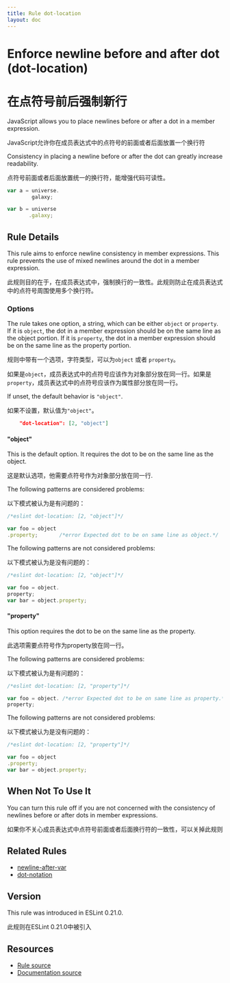```yaml
---
title: Rule dot-location
layout: doc
---
```

<!-- Note: No pull requests accepted for this file. See README.md in the root directory for details. -->
# Enforce newline before and after dot (dot-location)
# 在点符号前后强制新行

JavaScript allows you to place newlines before or after a dot in a member expression.

JavaScript允许你在成员表达式中的点符号的前面或者后面放置一个换行符

Consistency in placing a newline before or after the dot can greatly increase readability.

点符号前面或者后面放置统一的换行符，能增强代码可读性。

```js
var a = universe.
        galaxy;

var b = universe
       .galaxy;
```

## Rule Details

This rule aims to enforce newline consistency in member expressions. This rule prevents the use of mixed newlines around the dot in a member expression.

此规则目的在于，在成员表达式中，强制换行的一致性。此规则防止在成员表达式中的点符号周围使用多个换行符。

### Options

The rule takes one option, a string, which can be either `object` or `property`.
If it is `object`, the dot in a member expression should be on the same line as the object portion.
If it is `property`, the dot in a member expression should be on the same line as the property portion.

规则中带有一个选项，字符类型，可以为`object` 或者 `property`。

如果是`object`，成员表达式中的点符号应该作为对象部分放在同一行。如果是`property`，成员表达式中的点符号应该作为属性部分放在同一行。

If unset, the default behavior is `"object"`.

如果不设置，默认值为`"object"`。

```json
    "dot-location": [2, "object"]
```

#### "object"

This is the default option. It requires the dot to be on the same line as the object.

这是默认选项，他需要点符号作为对象部分放在同一行.

The following patterns are considered problems:

以下模式被认为是有问题的：

```js
/*eslint dot-location: [2, "object"]*/

var foo = object
.property;       /*error Expected dot to be on same line as object.*/
```

The following patterns are not considered problems:

以下模式被认为是没有问题的：


```js
/*eslint dot-location: [2, "object"]*/

var foo = object.
property;
var bar = object.property;
```

#### "property"

This option requires the dot to be on the same line as the property.

此选项需要点符号作为property放在同一行。

The following patterns are considered problems:

以下模式被认为是有问题的：


```js
/*eslint dot-location: [2, "property"]*/

var foo = object. /*error Expected dot to be on same line as property.*/
property;
```

The following patterns are not considered problems:

以下模式被认为是没有问题的：


```js
/*eslint dot-location: [2, "property"]*/

var foo = object
.property;
var bar = object.property;
```

## When Not To Use It

You can turn this rule off if you are not concerned with the consistency of newlines before or after dots in member expressions.

如果你不关心成员表达式中点符号前面或者后面换行符的一致性，可以关掉此规则

## Related Rules

* [newline-after-var](newline-after-var)
* [dot-notation](dot-notation)

## Version

This rule was introduced in ESLint 0.21.0.

此规则在ESLint 0.21.0中被引入

## Resources

* [Rule source](https://github.com/eslint/eslint/tree/master/lib/rules/dot-location.js)
* [Documentation source](https://github.com/eslint/eslint/tree/master/docs/rules/dot-location.md)
